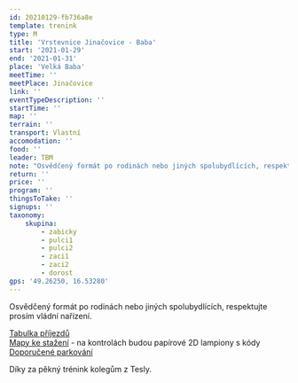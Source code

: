 ```yaml
---
id: 20210129-fb736a8e
template: trenink
type: M
title: 'Vrstevnice Jinačovice - Baba'
start: '2021-01-29'
end: '2021-01-31'
place: 'Velká Baba'
meetTime: ''
meetPlace: Jinačovice
link: ''
eventTypeDescription: ''
startTime: ''
map: ''
terrain: ''
transport: Vlastní
accomodation: ''
food: ''
leader: TBM
note: "Osvědčený formát po rodinách nebo jiných spolubydlících, respektujte prosím vládní nařízení.\r\n\r\nMapový trénink na vrstevnicové mapě. Kategorie A má plnou mapu a kategorie B si můze zvolit zda použije plnou či vrstevnicovou mapu (lze mít v mapníku i obě, zkusit vrstevnicovou a v případě potíží se najít na plné).\r\n\r\n[Tabulka příjezdů](https://docs.google.com/spreadsheets/d/1Tu1MWwZt-8FcCTGX25d3x99fm1pf0Cc1JIWzybVGI5c/edit?usp=sharing)\r\n[Mapy ke stažení](https://drive.google.com/drive/folders/11rtd0Ha_8w5uivar9GHi_DDGFhoug-H-?usp=sharing) - na kontrolách budou papírové 2D lampiony s kódy\r\n[Doporučené parkování](https://mapy.cz/s/kuzosudoco)\r\n\r\nPro žabiňácké žactvo doporučuji A pro DH12 a B pro DH14.\r\n\r\nKdo nemá možnost tisku map, může se ozvat Lufovi a vyzvednout si je po domluvě.\r\n\r\nDíky za pěkný trénink kolegům z Tesly."
return: ''
price: ''
program: ''
thingsToTake: ''
signups: ''
taxonomy:
    skupina:
        - zabicky
        - pulci1
        - pulci2
        - zaci1
        - zaci2
        - dorost
gps: '49.26250, 16.53280'
---
```


Osvědčený formát po rodinách nebo jiných spolubydlících, respektujte prosím vládní nařízení.

[Tabulka příjezdů](https://docs.google.com/spreadsheets/d/1Tu1MWwZt-8FcCTGX25d3x99fm1pf0Cc1JIWzybVGI5c/edit?usp=sharing)  
[Mapy ke stažení](https://drive.google.com/drive/folders/11rtd0Ha_8w5uivar9GHi_DDGFhoug-H-?usp=sharing) - na kontrolách budou papírové 2D lampiony s kódy  
[Doporučené parkování](https://mapy.cz/s/kuzosudoco)

Díky za pěkný trénink kolegům z Tesly.